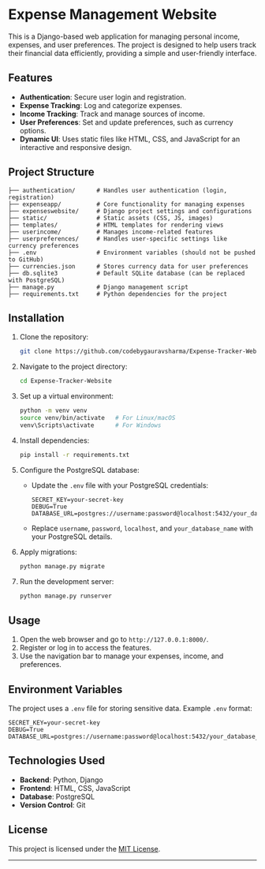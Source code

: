 # Expense Management Website

This is a Django-based web application for managing personal income, expenses, and user preferences. The project is designed to help users track their financial data efficiently, providing a simple and user-friendly interface.

## Features
- **Authentication**: Secure user login and registration.
- **Expense Tracking**: Log and categorize expenses.
- **Income Tracking**: Track and manage sources of income.
- **User Preferences**: Set and update preferences, such as currency options.
- **Dynamic UI**: Uses static files like HTML, CSS, and JavaScript for an interactive and responsive design.

## Project Structure
```
├── authentication/      # Handles user authentication (login, registration)
├── expenseapp/          # Core functionality for managing expenses
├── expenseswebsite/     # Django project settings and configurations
├── static/              # Static assets (CSS, JS, images)
├── templates/           # HTML templates for rendering views
├── userincome/          # Manages income-related features
├── userpreferences/     # Handles user-specific settings like currency preferences
├── .env                 # Environment variables (should not be pushed to GitHub)
├── currencies.json      # Stores currency data for user preferences
├── db.sqlite3           # Default SQLite database (can be replaced with PostgreSQL)
├── manage.py            # Django management script
├── requirements.txt     # Python dependencies for the project
```

## Installation

1. Clone the repository:
   ```bash
   git clone https://github.com/codebygauravsharma/Expense-Tracker-Website.git
   ```
2. Navigate to the project directory:
   ```bash
   cd Expense-Tracker-Website
   ```
3. Set up a virtual environment:
   ```bash
   python -m venv venv
   source venv/bin/activate   # For Linux/macOS
   venv\Scripts\activate      # For Windows
   ```
4. Install dependencies:
   ```bash
   pip install -r requirements.txt
   ```

5. Configure the PostgreSQL database:
   - Update the `.env` file with your PostgreSQL credentials:
     ```
     SECRET_KEY=your-secret-key
     DEBUG=True
     DATABASE_URL=postgres://username:password@localhost:5432/your_database_name
     ```
   - Replace `username`, `password`, `localhost`, and `your_database_name` with your PostgreSQL details.

6. Apply migrations:
   ```bash
   python manage.py migrate
   ```

7. Run the development server:
   ```bash
   python manage.py runserver
   ```

## Usage

1. Open the web browser and go to `http://127.0.0.1:8000/`.
2. Register or log in to access the features.
3. Use the navigation bar to manage your expenses, income, and preferences.

## Environment Variables

The project uses a `.env` file for storing sensitive data. Example `.env` format:
```
SECRET_KEY=your-secret-key
DEBUG=True
DATABASE_URL=postgres://username:password@localhost:5432/your_database_name
```

## Technologies Used
- **Backend**: Python, Django
- **Frontend**: HTML, CSS, JavaScript
- **Database**: PostgreSQL
- **Version Control**: Git


## License
This project is licensed under the [MIT License](LICENSE).

---

